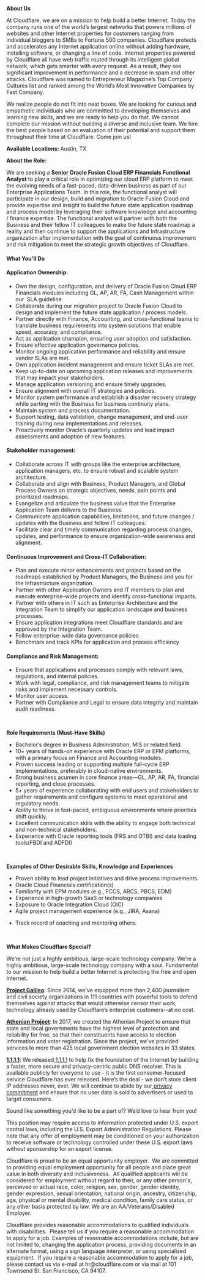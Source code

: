 <div class="content-intro">
	<div><strong>About Us</strong></div>
	<div>
		<p>At Cloudflare, we are on a mission to help build a better Internet. Today the company runs one of the world’s largest networks that powers millions of websites and other Internet properties for customers ranging from individual bloggers to SMBs to Fortune 500 companies. Cloudflare protects and accelerates any Internet application online without adding hardware, installing software, or changing a line of code. Internet properties powered by Cloudflare all have web traffic routed through its intelligent global network, which gets smarter with every request. As a result, they see significant improvement in performance and a decrease in spam and other attacks. Cloudflare was named to Entrepreneur Magazine’s Top Company Cultures list and ranked among the World’s Most Innovative Companies by Fast Company.&nbsp;</p>
		<p><span style="font-weight: 400;">We realize people do not fit into neat boxes. We are looking for curious and empathetic individuals who are committed to developing themselves and learning new skills, and we are ready to help you do that. We cannot complete our mission without building a diverse and inclusive team. We hire the best people based on an evaluation of their potential and support them throughout their time at Cloudflare. Come join us!&nbsp;</span></p>
	</div>
</div>
<p><strong>Available Locations: </strong>Austin, TX</p>
<p><strong>About the Role:</strong></p>
<p>We are seeking a&nbsp;<strong>Senior Oracle Fusion Cloud ERP Financials Functional Analyst</strong> to play a critical role in optimizing our cloud ERP platform to meet the evolving needs of a fast-paced, data-driven business as part of our Enterprise Applications Team. In this role, the functional analyst will participate in our design, build and migration to Oracle Fusion Cloud and provide expertise and insight to build the future state application roadmap and process model by leveraging their software knowledge and accounting / finance expertise. The functional analyst will partner with both the Business and their fellow IT colleagues to make the future state roadmap a reality and then continue to support the applications and Infrastructure organization after implementation with the goal of continuous improvement and risk mitigation to meet the strategic growth objectives of Cloudflare.</p>
<h4><strong>What You'll Do</strong></h4>
<h4>Application Ownership:</h4>
<ul>
	<li>Own the design, configuration, and delivery of Oracle Fusion Cloud ERP Financials modules including GL, AP, AR, FA, Cash Management within our&nbsp; SLA guideline.</li>
	<li>Collaborate during our migration project to Oracle Fusion Cloud to design and implement the future state application / process models.</li>
	<li>Partner directly with Finance, Accounting, and cross-functional teams to translate business requirements into system solutions that enable speed, accuracy, and compliance.</li>
	<li>Act as application champion, ensuring user adoption and satisfaction.</li>
	<li>Ensure effective application governance policies.</li>
	<li>Monitor ongoing application performance and reliability and ensure vendor SLAs are met.</li>
	<li>Own application incident management and ensure ticket SLAs are met.</li>
	<li>Keep up-to-date on upcoming application releases and improvements that may impact your stakeholders.</li>
	<li>Manage application versioning and ensure timely upgrades.</li>
	<li>Ensure alignment with overall IT strategies and policies.</li>
	<li>Monitor system performance and establish a disaster recovery strategy while parting with the Business for business continuity plans.</li>
	<li>Maintain system and process documentation.</li>
	<li>Support testing, data validation, change management, and end-user training during new implementations and releases.</li>
	<li>Proactively monitor Oracle’s quarterly updates and lead impact assessments and adoption of new features.</li>
</ul>
<h4>Stakeholder management:</h4>
<ul>
	<li>Collaborate across IT with groups like the enterprise architecture, application managers, etc. to ensure robust and scalable system architecture.</li>
	<li>Collaborate and align with Business, Product Managers, and Global Process Owners on strategic objectives, needs, pain points and prioritized roadmaps.&nbsp;</li>
	<li>Evangelize and articulate the business value that the Enterprise Application Team delivers to the Business.</li>
	<li>Communicate application capabilities, limitations, and future changes / updates with the Business and fellow IT colleagues.</li>
	<li>Facilitate clear and timely communication regarding process changes, updates, and performance to ensure organization-wide awareness and alignment.</li>
</ul>
<h4>Continuous Improvement and Cross-IT Collaboration:</h4>
<ul>
	<li>Plan and execute minor enhancements and projects based on the roadmaps established by Product Managers, the Business and you for the Infrastructure organization.</li>
	<li>Partner with other Application Owners and IT members to plan and execute enterprise-wide projects and identify cross-functional impacts.</li>
	<li>Partner with others in IT such as Enterprise Architecture and the Integration Team to simplify our application landscape and business processes.</li>
	<li>Ensure application integrations meet Cloudflare standards and are approved by the Integration Team.</li>
	<li>Follow enterprise-wide data governance policies</li>
	<li>Benchmark and track KPIs for application and process efficiency&nbsp;</li>
</ul>
<h4>Compliance and Risk Management:</h4>
<ul>
	<li>Ensure that applications and processes comply with relevant laws, regulations, and internal policies.</li>
	<li>Work with legal, compliance, and risk management teams to mitigate risks and implement necessary controls.</li>
	<li>Monitor user access.</li>
	<li>Partner with Compliance and Legal to ensure data integrity and maintain audit readiness.</li>
</ul>
<p>&nbsp;</p>
<p><strong>Role Requirements (Must-Have Skills)</strong></p>
<ul>
	<li>Bachelor’s degree in Business Administration, MIS or related field.</li>
	<li>10+ years of hands-on experience with Oracle ERP or EPM platforms, with a primary focus on Finance and Accounting modules.</li>
	<li>Proven success leading or supporting multiple full-cycle ERP implementations, preferably in cloud-native environments.</li>
	<li>Strong business acumen in core finance areas—GL, AP, AR, FA, financial reporting, and close processes.</li>
	<li>5+ years of experience collaborating with end users and stakeholders to gather requirements and configure systems to meet operational and regulatory needs.</li>
	<li>Ability to thrive in fast-paced, ambiguous environments where priorities shift quickly.</li>
	<li>Excellent communication skills with the ability to engage both technical and non-technical stakeholders.</li>
	<li>Experience with Oracle reporting tools (FRS and OTBI) and data loading tools(FBDI and ADFDI)</li>
</ul>
<p>&nbsp;</p>
<p><strong>Examples of Other Desirable Skills, Knowledge and Experiences</strong></p>
<ul>
	<li>Proven ability to lead project initiatives and drive process improvements.</li>
	<li>Oracle Cloud Financials certification(s)</li>
	<li>Familiarity with EPM modules (e.g., FCCS, ARCS, PBCS, EDM)</li>
	<li>Experience in high-growth SaaS or technology companies</li>
	<li>Exposure to Oracle Integration Cloud (OIC)</li>
	<li>Agile project management experience (e.g., JIRA, Asana)</li>
</ul>
<ul>
	<li>Track record of coaching and mentoring others.</li>
</ul>
<p>&nbsp;</p>
<div class="content-conclusion">
	<p><strong>What Makes Cloudflare Special?</strong></p>
	<p><span style="font-weight: 400;">We’re not just a highly ambitious, large-scale technology company. We’re a highly ambitious, large-scale technology company with a soul. Fundamental to our mission to help build a better Internet is protecting the free and open Internet.</span></p>
	<p><a href="https://blog.cloudflare.com/protecting-free-expression-online/"><strong>Project Galileo</strong></a><span style="font-weight: 400;">: Since 2014, we've equipped more than 2,400 journalism and civil society organizations in 111 countries with powerful tools to defend themselves against attacks that would otherwise censor their work, technology already used by Cloudflare’s enterprise customers--at no cost.</span></p>
	<p><strong><a href="https://www.cloudflare.com/athenian/">Athenian Project</a></strong><span style="font-weight: 400;">: In 2017, we created the Athenian Project to ensure that state and local governments have the highest level of protection and reliability for free, so that their constituents have access to election information and voter registration. Since the project, we've provided services to more than 425 local government election websites in 33 states.</span></p>
	<p><a href="https://1.1.1.1/"><strong>1.1.1.1</strong></a><span style="font-weight: 400;">: We released</span><a href="https://1.1.1.1/"> <span style="font-weight: 400;">1.1.1.1</span></a><span style="font-weight: 400;"> to help fix the foundation of the Internet by building a faster, more secure and privacy-centric public DNS resolver. This is available publicly for everyone to use - it is the first consumer-focused service Cloudflare has ever released. Here’s the deal - we don’t store client IP addresses never, ever. We will continue to abide by our</span><a href="https://developers.cloudflare.com/1.1.1.1/privacy/public-dns-resolver"> privacy commitment</a><span style="font-weight: 400;"> and ensure that no user data is sold to advertisers or used to target consumers.</span></p>
	<p><span style="font-weight: 400;">Sound like something you’d like to be a part of? We’d love to hear from you!</span></p>
	<p><span style="font-weight: 400;">This position may require access to information protected under U.S. export control laws, including the U.S. Export Administration Regulations. Please note that any offer of employment may be conditioned on your authorization to receive software or technology controlled under these U.S. export laws without sponsorship for an export license.</span></p>
	<p><span style="font-weight: 400;">Cloudflare is proud to be an equal opportunity employer. &nbsp;We are committed to providing equal employment opportunity for all people and place great value in both diversity and inclusiveness. &nbsp;All qualified applicants will be considered for employment without regard to their, or any other person's, perceived or actual</span> <span style="font-weight: 400;">race, color, religion, sex, gender, gender identity, gender expression, sexual orientation, national origin, ancestry, citizenship, age, physical or mental disability, medical condition, family care status, or any other basis protected by law. </span><span style="font-weight: 400;">We are an AA/Veterans/Disabled Employer.</span></p>
	<p><span style="font-weight: 400;">Cloudflare provides reasonable accommodations to qualified individuals with disabilities. &nbsp;Please tell us if you require a reasonable accommodation to apply for a job. Examples of reasonable accommodations include, but are not limited to, changing the application process, providing documents in an alternate format, using a sign language interpreter, or using specialized equipment. &nbsp;If you require a reasonable accommodation to apply for a job, please contact us via e-mail at </span><span style="font-weight: 400;">hr@cloudflare.com</span><span style="font-weight: 400;"> or via mail at 101 Townsend St. San Francisco, CA 94107.</span></p>
</div>